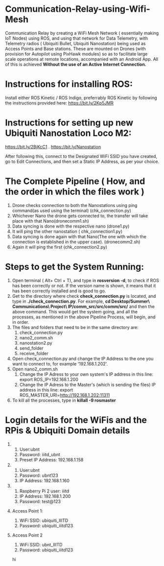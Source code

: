 # Communication-Relay-using-Wifi-Mesh
Communication Relay by creating a WiFi Mesh Network ( essentially making IoT Nodes) using ROS, and using that network for Data Telemetry, with Telemetry radios ( Ubiquiti Bullet, Ubiquiti Nanostation) being used as Access Points and Base stations. These are mounted on Drones (with provision for Autopilot using PixHawk modules) so as to facilitate large scale operations at remote locations, accompanied with an Android App. All of this is achieved **Without the use of an Active Internet Connection.**

# Instructions for installing ROS:
Install either ROS Kinetic / ROS Indigo, preferrably ROS Kinetic by following the instructions provided here: https://bit.ly/2Kp5JMR


# Instructions for setting up new Ubiquiti Nanostation Loco M2:
https://bit.ly/2BjKcC1 . 
https://bit.ly/Nanostation

After following this, connect to the Designated WiFi SSID you have created, go to Edit Connections, and then set a Static IP Address, as per your choice.

# The Complete Pipeline ( How, and the order in which the files work )
1. Drone checks connection to both the Nanostations using ping command(as used using the terminal) (chk_connection.py)
2. Whichever Nano the drone gets connected to, the transfer will take place with that Nano(dronecomm1.sh)
3. Data syncing is done with the respective nano (drone1.py)
4. It will ping the other nanostation ( chk_connection1.py)
5. Data syncing is done again with that Nano(The one with which the connection is established in the upper case). (dronecomm2.sh)
6. Again it will ping the first (chk_connection2.py)



# Steps to get the System Running:
1. Open terminal ( Alt+ Ctrl + T), and type in **rosversion -d**, to check if ROS has been correctly or not.
   If the version name is shown, it means that it has been correctly installed and is good to go.
2. Get to the directory where check **check_connection.py** is located, and type in **./check_connection.py**.
   For example, **cd Desktop/Summer\ Communications\ Project\ IP/comm_src/src/comm/src/** and then the above command.
   This would get the system going, and all the processes, as mentioned in the above Pipeline Process, will begin, and in order.
3. The files and folders that need to be in the same directory are: 
      1. check_connection.py
      2. nano2_comm.sh
      3. nanostation2.py
      4. send_folder
      5. receive_folder
4. Open check_connection.py and change the IP Address to the one you want to connect to, for example '192.168.1.202'.  
5. Open nano2_comm.sh
   1. Change the IP Adress to your own system's IP address in this line: export ROS_IP=192.168.1.200
   2. Change the IP Adress to the Master's (which is sending the files) IP address in this line: export ROS_MASTER_URI=http://192.168.1.202:11311
4. To kill all the processes, type in **killall -9 rosmaster**

# Login details for the WiFis and the RPis & Ubiquiti Domain details

1. 1. User:ubnt
   2. Password: iiitd_ubnt
   3. Preset IP Address: 192.168.1.158



2. 1. User:ubnt
   2. Password: ubnt123
   3. IP Address: 192.168.1.160


3. 1. Raspberry Pi
   2  user: iiitd
   3. IP Address: 192.168.1.200
   4. Password: test@123


4. Access Point 1:
   1. WiFi SSID: ubiquiti_IIITD
   2. Password: ubiquiti_iiitd123


5. Access Point 2
   1. WiFi SSID: ubnt_IIITD
   2. Password: ubiquiti_iiitd123
   
   hi




